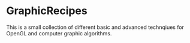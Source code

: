 # GraphicRecipes

This is a small collection of different basic and advanced technqiues for OpenGL and computer graphic algorithms.
